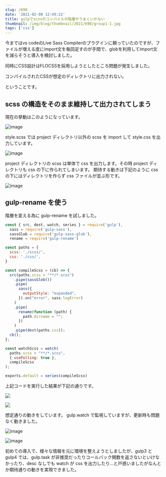 ```yaml
---
slug: /698
date: '2021-02-08 12:49:22'
title: gulpでscssのコンパイルの階層がうまくいかない
thumbnail: /img/blog/thumbnail/2021/698/group1-1.jpg
tags: ['css']
---
```

今まではvs codeのLive Sass Compilerのプラグインに頼っていたのですが、ファイルが増える度にimport文を毎回足すのが手間で、globを利用してimport文を減らそうと導入を検討しました。

同時にCSS設計はFLOCSSを採用しようとしたところ問題が発生しました。

コンパイルされたCSSが想定のディレクトリに出力されない。

ということです。

## scss の構造をそのまま維持して出力されてしまう

現在の挙動はこのようになっています。


![image](/img/blog/contents/2021/02/1.jpg)

style.scss では project ディレクトリ以外の scss を import して style.css を出力しています。

![image](/img/blog/contents/2021/02/image-4.png)

project ディレクトリの scss は単体で css を出力します。その時 project ディレクトリも css の下に作られてしまいます。
期待する動きは下記のように css の下にはディレクトリを作らず css ファイルが並ぶ形です。

![image](/img/blog/contents/2021/02/1-6.jpg)

## gulp-rename を使う

階層を変える為に gulp-rename を試しました。

```javascript
const { src, dest, watch, series } = require('gulp'),
  sass = require('gulp-sass'),
  sassGlob = require('gulp-sass-glob'),
  rename = require('gulp-rename')

const paths = {
  scss: './scss/',
  css: './css/',
}

const compileScss = (cb) => {
  src(paths.scss + "**/*.scss")
    .pipe(sassGlob())
    .pipe(
      sass({
        outputStyle: "expanded",
      }).on("error", sass.logError)
    )
    .pipe(
      rename(function (path) {
        path.dirname = "";
      })
    )
    .pipe(dest(paths.css));
  cb();
};

const watchScss = watch(
  paths.scss + "**/*.scss",
  { usePolling: true },
  compileScss
);

exports.default = series(compileScss)
```

上記コードを実行した結果が下記の通りです。

![](../../../../images/2021/02/image.png)

![](../../../../images/2021/02/image-1.png)

想定通りの動きをしています。
gulp.watch で監視していますが、更新時も問題なく動きました。

![image](/img/blog/contents/2021/02/image-2.png)

![image](/img/blog/contents/2021/02/image-3.png)

初めての導入で、様々な情報を元に環境を整えようとしましたが、gulp3 と gulp4 では、gulp.task が非推奨だったりコールバック関数を返さないといけなかったり、desc なしでも watch が css を出力したり…と戸惑いましたがなんとか期待通りの動きを実現できました。
